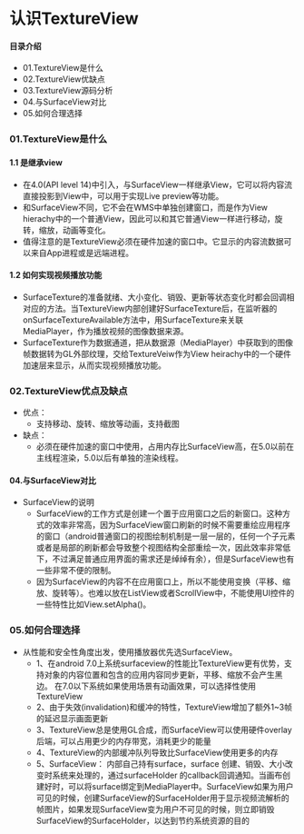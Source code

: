 # 认识TextureView
#### 目录介绍
- 01.TextureView是什么
- 02.TextureView优缺点
- 03.TextureView源码分析
- 04.与SurfaceView对比
- 05.如何合理选择




### 01.TextureView是什么
#### 1.1 是继承view
- 在4.0(API level 14)中引入，与SurfaceView一样继承View，它可以将内容流直接投影到View中，可以用于实现Live preview等功能。
- 和SurfaceView不同，它不会在WMS中单独创建窗口，而是作为View hierachy中的一个普通View，因此可以和其它普通View一样进行移动，旋转，缩放，动画等变化。
- 值得注意的是TextureView必须在硬件加速的窗口中。它显示的内容流数据可以来自App进程或是远端进程。



#### 1.2 如何实现视频播放功能
- SurfaceTexture的准备就绪、大小变化、销毁、更新等状态变化时都会回调相对应的方法。当TextureView内部创建好SurfaceTexture后，在监听器的onSurfaceTextureAvailable方法中，用SurfaceTexture来关联MediaPlayer，作为播放视频的图像数据来源。
- SurfaceTexture作为数据通道，把从数据源（MediaPlayer）中获取到的图像帧数据转为GL外部纹理，交给TextureVeiw作为View heirachy中的一个硬件加速层来显示，从而实现视频播放功能。



### 02.TextureView优点及缺点
- 优点：
    - 支持移动、旋转、缩放等动画，支持截图
- 缺点：
    - 必须在硬件加速的窗口中使用，占用内存比SurfaceView高，在5.0以前在主线程渲染，5.0以后有单独的渲染线程。




#### 04.与SurfaceView对比
- SurfaceView的说明
    - SurfaceView的工作方式是创建一个置于应用窗口之后的新窗口。这种方式的效率非常高，因为SurfaceView窗口刷新的时候不需要重绘应用程序的窗口（android普通窗口的视图绘制机制是一层一层的，任何一个子元素或者是局部的刷新都会导致整个视图结构全部重绘一次，因此效率非常低下，不过满足普通应用界面的需求还是绰绰有余），但是SurfaceView也有一些非常不便的限制。
    - 因为SurfaceView的内容不在应用窗口上，所以不能使用变换（平移、缩放、旋转等）。也难以放在ListView或者ScrollView中，不能使用UI控件的一些特性比如View.setAlpha()。




### 05.如何合理选择
- 从性能和安全性角度出发，使用播放器优先选SurfaceView。
    - 1、在android 7.0上系统surfaceview的性能比TextureView更有优势，支持对象的内容位置和包含的应用内容同步更新，平移、缩放不会产生黑边。 在7.0以下系统如果使用场景有动画效果，可以选择性使用TextureView
    - 2、由于失效(invalidation)和缓冲的特性，TextureView增加了额外1~3帧的延迟显示画面更新
    - 3、TextureView总是使用GL合成，而SurfaceView可以使用硬件overlay后端，可以占用更少的内存带宽，消耗更少的能量
    - 4、TextureView的内部缓冲队列导致比SurfaceView使用更多的内存
    - 5、SurfaceView： 内部自己持有surface，surface 创建、销毁、大小改变时系统来处理的，通过surfaceHolder 的callback回调通知。当画布创建好时，可以将surface绑定到MediaPlayer中。SurfaceView如果为用户可见的时候，创建SurfaceView的SurfaceHolder用于显示视频流解析的帧图片，如果发现SurfaceView变为用户不可见的时候，则立即销毁SurfaceView的SurfaceHolder，以达到节约系统资源的目的
























